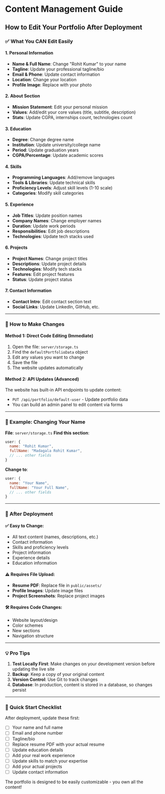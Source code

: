 # Content Management Guide
## How to Edit Your Portfolio After Deployment

### ✅ What You CAN Edit Easily

#### 1. **Personal Information**
- **Name & Full Name**: Change "Rohit Kumar" to your name
- **Tagline**: Update your professional tagline/bio
- **Email & Phone**: Update contact information
- **Location**: Change your location
- **Profile Image**: Replace with your photo

#### 2. **About Section**
- **Mission Statement**: Edit your personal mission
- **Values**: Add/edit your core values (title, subtitle, description)
- **Stats**: Update CGPA, internships count, technologies count

#### 3. **Education**
- **Degree**: Change degree name
- **Institution**: Update university/college name
- **Period**: Update graduation years
- **CGPA/Percentage**: Update academic scores

#### 4. **Skills**
- **Programming Languages**: Add/remove languages
- **Tools & Libraries**: Update technical skills
- **Proficiency Levels**: Adjust skill levels (1-10 scale)
- **Categories**: Modify skill categories

#### 5. **Experience**
- **Job Titles**: Update position names
- **Company Names**: Change employer names
- **Duration**: Update work periods
- **Responsibilities**: Edit job descriptions
- **Technologies**: Update tech stacks used

#### 6. **Projects**
- **Project Names**: Change project titles
- **Descriptions**: Update project details
- **Technologies**: Modify tech stacks
- **Features**: Edit project features
- **Status**: Update project status

#### 7. **Contact Information**
- **Contact Intro**: Edit contact section text
- **Social Links**: Update LinkedIn, GitHub, etc.

---

### 🔧 How to Make Changes

#### Method 1: Direct Code Editing (Immediate)
1. Open the file: `server/storage.ts`
2. Find the `defaultPortfolioData` object
3. Edit any values you want to change
4. Save the file
5. The website updates automatically

#### Method 2: API Updates (Advanced)
The website has built-in API endpoints to update content:
- `PUT /api/portfolio/default-user` - Update portfolio data
- You can build an admin panel to edit content via forms

---

### 📝 Example: Changing Your Name

**File**: `server/storage.ts`
**Find this section**:
```javascript
user: {
  name: "Rohit Kumar",
  fullName: "Madagala Rohit Kumar",
  // ... other fields
}
```

**Change to**:
```javascript
user: {
  name: "Your Name",
  fullName: "Your Full Name",
  // ... other fields
}
```

---

### 🚀 After Deployment

#### ✅ Easy to Change:
- All text content (names, descriptions, etc.)
- Contact information
- Skills and proficiency levels
- Project information
- Experience details
- Education information

#### ⚠️ Requires File Upload:
- **Resume PDF**: Replace file in `public/assets/`
- **Profile Images**: Update image files
- **Project Screenshots**: Replace project images

#### 🛠️ Requires Code Changes:
- Website layout/design
- Color schemes
- New sections
- Navigation structure

---

### 💡 Pro Tips

1. **Test Locally First**: Make changes on your development version before updating the live site
2. **Backup**: Keep a copy of your original content
3. **Version Control**: Use Git to track changes
4. **Database**: In production, content is stored in a database, so changes persist

---

### 🎯 Quick Start Checklist

After deployment, update these first:
- [ ] Your name and full name
- [ ] Email and phone number
- [ ] Tagline/bio
- [ ] Replace resume PDF with your actual resume
- [ ] Update education details
- [ ] Add your real work experience
- [ ] Update skills to match your expertise
- [ ] Add your actual projects
- [ ] Update contact information

The portfolio is designed to be easily customizable - you own all the content!